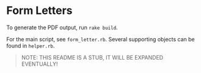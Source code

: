 # Form Letters

To generate the PDF output, run `rake build`.

For the main script, see `form_letter.rb`. Several supporting
objects can be found in `helper.rb`.

> NOTE: THIS README IS A STUB, IT WILL BE EXPANDED EVENTUALLY!
